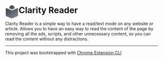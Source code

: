 # <img src="public/icons/icon_48.png" width="45" align="left"> Clarity Reader

Clarity Reader is a simple way to have a read/text mode on any website or article. Allows you to have an easy way to read the content of the page by removing all the ads, scripts, and other unnecessary content, so you can read the content without any distractions.

---

This project was bootstrapped with [Chrome Extension CLI](https://github.com/dutiyesh/chrome-extension-cli)
